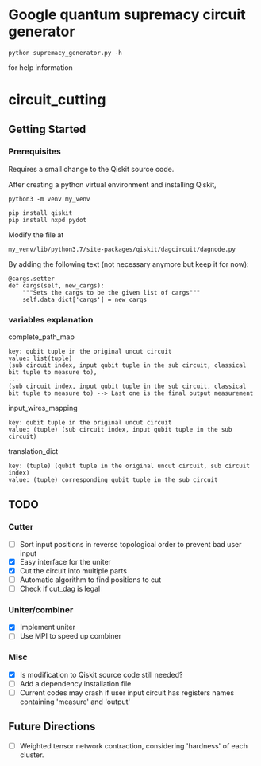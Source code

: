 # Google quantum supremacy circuit generator
```
python supremacy_generator.py -h
```
for help information

# circuit_cutting
## Getting Started

### Prerequisites

Requires a small change to the Qiskit source code.

After creating a python virtual environment and installing Qiskit,

```
python3 -m venv my_venv

pip install qiskit
pip install nxpd pydot
```

Modify the file at

```
my_venv/lib/python3.7/site-packages/qiskit/dagcircuit/dagnode.py
```

By adding the following text (not necessary anymore but keep it for now):

```
@cargs.setter
def cargs(self, new_cargs):
    """Sets the cargs to be the given list of cargs"""
    self.data_dict['cargs'] = new_cargs
```
### variables explanation
complete_path_map
```
key: qubit tuple in the original uncut circuit
value: list(tuple)
(sub circuit index, input qubit tuple in the sub circuit, classical bit tuple to measure to), 
...
(sub circuit index, input qubit tuple in the sub circuit, classical bit tuple to measure to) --> Last one is the final output measurement
```
input_wires_mapping
```
key: qubit tuple in the original uncut circuit
value: (tuple) (sub circuit index, input qubit tuple in the sub circuit)
```
translation_dict
```
key: (tuple) (qubit tuple in the original uncut circuit, sub circuit index)
value: (tuple) corresponding qubit tuple in the sub circuit
```
## TODO
### Cutter

 - [ ] Sort input positions in reverse topological order to prevent bad user input
 - [x] Easy interface for the uniter
 - [x] Cut the circuit into multiple parts
 - [ ] Automatic algorithm to find positions to cut
 - [ ] Check if cut_dag is legal

### Uniter/combiner
 - [x] Implement uniter
 - [ ] Use MPI to speed up combiner

### Misc
 - [x] Is modification to Qiskit source code still needed?
 - [ ] Add a dependency installation file
 - [ ] Current codes may crash if user input circuit has registers names containing 'measure' and 'output'

## Future Directions
 - [ ] Weighted tensor network contraction, considering 'hardness' of each cluster.
